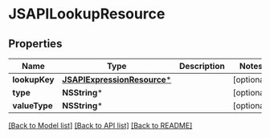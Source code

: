 # JSAPILookupResource

## Properties
Name | Type | Description | Notes
------------ | ------------- | ------------- | -------------
**lookupKey** | [**JSAPIExpressionResource***](JSAPIExpressionResource.md) |  | [optional] 
**type** | **NSString*** |  | [optional] 
**valueType** | **NSString*** |  | [optional] 

[[Back to Model list]](../README.md#documentation-for-models) [[Back to API list]](../README.md#documentation-for-api-endpoints) [[Back to README]](../README.md)



